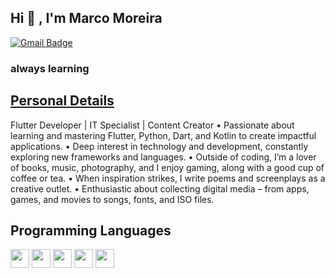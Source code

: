 <h2 align="left"> Hi 👋 , I'm Marco Moreira <br/></h2> 

  
  [![Gmail Badge](https://img.shields.io/badge/-markmoreira11@gmail.com-c14438?style=flat-square&logo=Gmail&logoColor=white&link=mailto:markmoreira11@gmail.com)](mailto:markmoreira11@gmail.com)
  
  <h3 align="left">always learning</h3>
<h2 align="left"><u>Personal Details</u></h2>
<p align="left">

Flutter Developer | IT Specialist | Content Creator
	•	Passionate about learning and mastering Flutter, Python, Dart, and Kotlin to create impactful applications.
	•	Deep interest in technology and development, constantly exploring new frameworks and languages.
	•	Outside of coding, I’m a lover of books, music, photography, and I enjoy gaming, along with a good cup of coffee or tea.
	•	When inspiration strikes, I write poems and screenplays as a creative outlet.
	•	Enthusiastic about collecting digital media – from apps, games, and movies to songs, fonts, and ISO files.


</p>
  
  ## Programming Languages
<img src = 'https://github.com/MarikIshtar007/MarikIshtar007/blob/master/images/flutter-logo.svg' width='30'/> <img src = 'https://github.com/MarikIshtar007/MarikIshtar007/blob/master/images/html.svg' width='30'/> <img src = 'https://github.com/MarikIshtar007/MarikIshtar007/blob/master/images/python2.png' height='30'/> <img src = 'https://github.com/MarikIshtar007/MarikIshtar007/blob/master/images/css.svg' width='30'/> <img src = 'https://github.com/MarikIshtar007/MarikIshtar007/blob/master/images/js.svg' width='30'/> 
